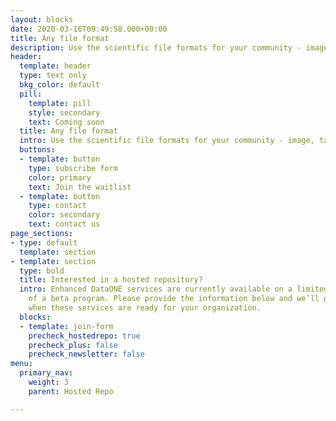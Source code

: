 ```yaml
---
layout: blocks
date: 2020-03-16T09:49:58.000+00:00
title: Any file format
description: Use the scientific file formats for your community - image, tabular, text, audio, video, and others.
header:
  template: header
  type: text only
  bkg_color: default
  pill:
    template: pill
    style: secondary
    text: Coming soon
  title: Any file format
  intro: Use the scientific file formats for your community - image, tabular, text, audio, video, and others.
  buttons:
  - template: button
    type: subscribe form
    color: primary
    text: Join the waitlist
  - template: button
    type: contact
    color: secondary
    text: contact us
page_sections:
- type: default
  template: section
- template: section
  type: bold
  title: Interested in a hosted repository?
  intro: Enhanced DataONE services are currently available on a limited basis as part
    of a beta program. Please provide the information below and we’ll get in touch
    when these services are ready for your organization.
  blocks:
  - template: join-form
    precheck_hostedrepo: true
    precheck_plus: false
    precheck_newsletter: false
menu:
  primary_nav:
    weight: 3
    parent: Hosted Repo

---
```

